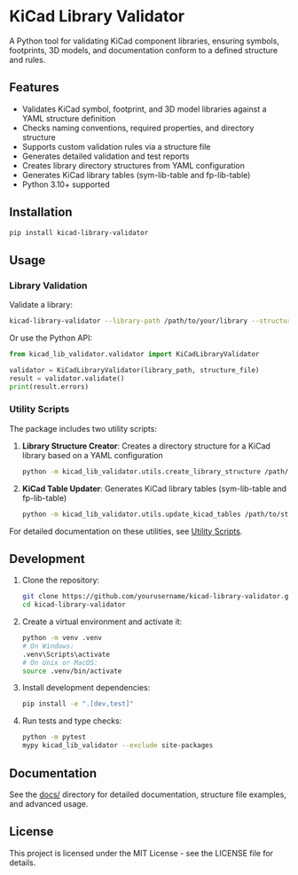 # KiCad Library Validator

A Python tool for validating KiCad component libraries, ensuring symbols, footprints, 3D models, and documentation conform to a defined structure and rules.

## Features

- Validates KiCad symbol, footprint, and 3D model libraries against a YAML structure definition
- Checks naming conventions, required properties, and directory structure
- Supports custom validation rules via a structure file
- Generates detailed validation and test reports
- Creates library directory structures from YAML configuration
- Generates KiCad library tables (sym-lib-table and fp-lib-table)
- Python 3.10+ supported

## Installation

```bash
pip install kicad-library-validator
```

## Usage

### Library Validation

Validate a library:
```bash
kicad-library-validator --library-path /path/to/your/library --structure-file /path/to/structure.yaml
```

Or use the Python API:
```python
from kicad_lib_validator.validator import KiCadLibraryValidator

validator = KiCadLibraryValidator(library_path, structure_file)
result = validator.validate()
print(result.errors)
```

### Utility Scripts

The package includes two utility scripts:

1. **Library Structure Creator**: Creates a directory structure for a KiCad library based on a YAML configuration
   ```bash
   python -m kicad_lib_validator.utils.create_library_structure /path/to/structure.yaml
   ```

2. **KiCad Table Updater**: Generates KiCad library tables (sym-lib-table and fp-lib-table)
   ```bash
   python -m kicad_lib_validator.utils.update_kicad_tables /path/to/structure.yaml [--output-dir /path/to/output]
   ```

For detailed documentation on these utilities, see [Utility Scripts](docs/utility_scripts.md).

## Development

1. Clone the repository:
   ```bash
   git clone https://github.com/yourusername/kicad-library-validator.git
   cd kicad-library-validator
   ```
2. Create a virtual environment and activate it:
   ```bash
   python -m venv .venv
   # On Windows:
   .venv\Scripts\activate
   # On Unix or MacOS:
   source .venv/bin/activate
   ```
3. Install development dependencies:
   ```bash
   pip install -e ".[dev,test]"
   ```
4. Run tests and type checks:
   ```bash
   python -m pytest
   mypy kicad_lib_validator --exclude site-packages
   ```

## Documentation

See the [docs/](docs/) directory for detailed documentation, structure file examples, and advanced usage.

## License

This project is licensed under the MIT License - see the LICENSE file for details. 